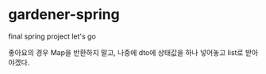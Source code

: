 # gardener-spring

final spring project
let's go

좋아요의 경우 Map을 반환하지 말고, 나중에 dto에 상태값을 하나 넣어놓고 list로 받아야겠다.
